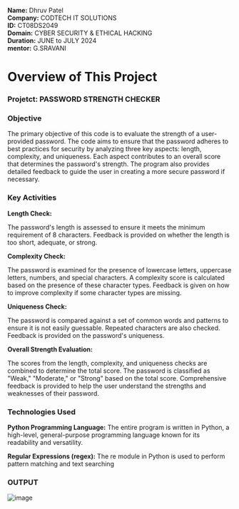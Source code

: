**Name:** Dhruv Patel <br>
**Company:** CODTECH IT SOLUTIONS <br> 
**ID:** CT08DS2049 <br>
**Domain:** CYBER SECURITY & ETHICAL HACKING <br>
**Duration:** JUNE to JULY 2024 <br>
**mentor:** G.SRAVANI <br>

# Overview of This Project

### Projetct: PASSWORD STRENGTH CHECKER

### Objective

The primary objective of this code is to evaluate the strength of a user-provided password. The code aims to ensure that the password adheres to best practices for security by analyzing three key aspects: length, complexity, and uniqueness. Each aspect contributes to an overall score that determines the password's strength. The program also provides detailed feedback to guide the user in creating a more secure password if necessary.

### Key Activities

**Length Check:**

The password's length is assessed to ensure it meets the minimum requirement of 8 characters.
Feedback is provided on whether the length is too short, adequate, or strong.

**Complexity Check:**

The password is examined for the presence of lowercase letters, uppercase letters, numbers, and special characters.
A complexity score is calculated based on the presence of these character types.
Feedback is given on how to improve complexity if some character types are missing.

**Uniqueness Check:**

The password is compared against a set of common words and patterns to ensure it is not easily guessable.
Repeated characters are also checked.
Feedback is provided on the password's uniqueness.

**Overall Strength Evaluation:**

The scores from the length, complexity, and uniqueness checks are combined to determine the total score.
The password is classified as "Weak," "Moderate," or "Strong" based on the total score.
Comprehensive feedback is provided to help the user understand the strengths and weaknesses of their password.

### Technologies Used

**Python Programming Language:** The entire program is written in Python, a high-level, general-purpose programming language known for its readability and versatility.

**Regular Expressions (regex):** The re module in Python is used to perform pattern matching and text searching

### OUTPUT
![image](https://github.com/Dhruv-111/CODTECH-Task1/assets/135569799/aad9e679-2142-420a-8d63-1a89347f264d)
